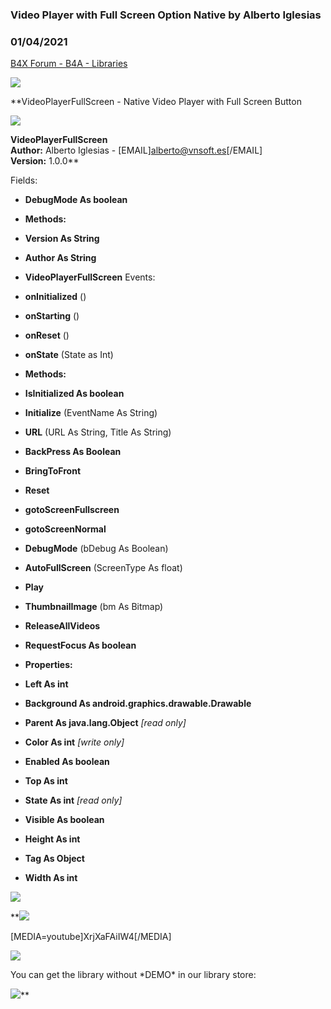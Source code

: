 ### Video Player with Full Screen Option Native by Alberto Iglesias
### 01/04/2021
[B4X Forum - B4A - Libraries](https://www.b4x.com/android/forum/threads/107756/)

![](http://vnsoft.es/download/b4a/videoplayer/top.png)  
  
  
**VideoPlayerFullScreen - Native Video Player with Full Screen Button  
  
 ![](http://vnsoft.es/download/b4a/videoplayer/reference300.png)  
  
**VideoPlayerFullScreen  
Author:** Alberto Iglesias - [EMAIL]alberto@vnsoft.es[/EMAIL]  
**Version:** 1.0.0**  

Fields:

- **DebugMode As boolean**

- **Methods:**

- **Version As ****String******
- **Author As ****String******

- **VideoPlayerFullScreen**
Events:

- **onInitialized** ()
- **onStarting** ()
- **onReset** ()
- **onState** (State as Int)

- **Methods:**

- **IsInitialized As boolean**
- **Initialize** (EventName As String)
- **URL** (URL As String, Title As String)
- **BackPress As Boolean**
- **BringToFront**
- **Reset**
- **gotoScreenFullscreen**
- **gotoScreenNormal**
- **DebugMode** (bDebug As Boolean)
- **AutoFullScreen** (ScreenType As float)
- **Play**
- **ThumbnailImage** (bm As Bitmap)
- **ReleaseAllVideos**
- **RequestFocus As boolean**

- **Properties:**

- **Left As int**
- **Background As android.graphics.drawable.Drawable**
- **Parent As java.lang.Object** *[read only]*
- **Color As int** *[write only]*
- **Enabled As boolean**
- **Top As int**
- **State As int** *[read only]*
- **Visible As boolean**
- **Height As int**
- **Tag As Object**
- **Width As int**

  
![](http://vnsoft.es/download/b4a/videoplayer/sample1_2.gif)  
  
  
**![](http://vnsoft.es/download/b4a/videoplayer/screen1.jpg)  
  
[MEDIA=youtube]XrjXaFAiIW4[/MEDIA]  
  
  
  
![](http://vnsoft.es/download/b4a/videoplayer/screenshot.png)  
  
  
You can get the library without \*DEMO\* in our library store:  
  
[![](https://www.b4x.com/android/forum/attachments/82347)](http://visualnet.inf.br/store)**